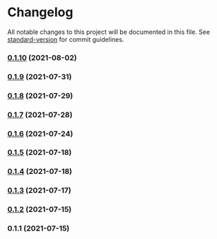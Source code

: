 # Changelog

All notable changes to this project will be documented in this file. See [standard-version](https://github.com/conventional-changelog/standard-version) for commit guidelines.

### [0.1.10](https://github.com/notGonim/Bookmark/compare/v0.1.9...v0.1.10) (2021-08-02)

### [0.1.9](https://github.com/notGonim/Bookmark/compare/v0.1.8...v0.1.9) (2021-07-31)

### [0.1.8](https://github.com/notGonim/Bookmark/compare/v0.1.7...v0.1.8) (2021-07-29)

### [0.1.7](https://github.com/notGonim/Bookmark/compare/v0.1.6...v0.1.7) (2021-07-28)

### [0.1.6](https://github.com/notGonim/Bookmark/compare/v0.1.5...v0.1.6) (2021-07-24)

### [0.1.5](https://github.com/notGonim/Bookmark/compare/v0.1.4...v0.1.5) (2021-07-18)

### [0.1.4](https://github.com/notGonim/Bookmark/compare/v0.1.3...v0.1.4) (2021-07-18)

### [0.1.3](https://github.com/notGonim/Bookmark/compare/v0.1.2...v0.1.3) (2021-07-17)

### [0.1.2](https://github.com/notGonim/Bookmark/compare/v0.1.1...v0.1.2) (2021-07-15)

### 0.1.1 (2021-07-15)
